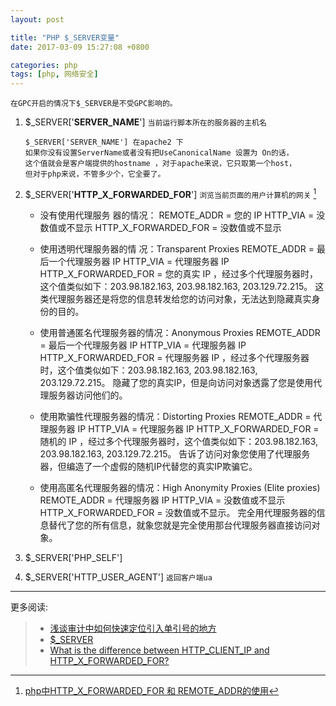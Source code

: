 ```yaml
---
layout: post

title: "PHP $_SERVER变量"
date: 2017-03-09 15:27:08 +0800

categories: php
tags: [php, 网络安全]
---
```

`在GPC开启的情况下$_SERVER是不受GPC影响的。`

1. $\_SERVER['**SERVER_NAME**'] `当前运行脚本所在的服务器的主机名`

    ```
    $_SERVER['SERVER_NAME'] 在apache2 下
    如果你没有设置ServerName或者没有把UseCanonicalName 设置为 On的话，
    这个值就会是客户端提供的hostname ，对于apache来说，它只取第一个host，
    但对于php来说，不管多少个，它全要了。
    ```
1. $\_SERVER['**HTTP_X_FORWARDED_FOR**'] `浏览当前页面的用户计算机的网关` [^1]

    - 没有使用代理服务 器的情况：
        REMOTE_ADDR = 您的 IP
        HTTP_VIA = 没数值或不显示
        HTTP_X_FORWARDED_FOR = 没数值或不显示

    - 使用透明代理服务器的情 况：Transparent Proxies
        REMOTE_ADDR = 最后一个代理服务器 IP
        HTTP_VIA = 代理服务器 IP
        HTTP_X_FORWARDED_FOR = 您的真实 IP ，经过多个代理服务器时，这个值类似如下：203.98.182.163, 203.98.182.163, 203.129.72.215。
        这类代理服务器还是将您的信息转发给您的访问对象，无法达到隐藏真实身份的目的。

    - 使用普通匿名代理服务器的情况：Anonymous Proxies
        REMOTE_ADDR = 最后一个代理服务器 IP
        HTTP_VIA = 代理服务器 IP
        HTTP_X_FORWARDED_FOR = 代理服务器 IP ，经过多个代理服务器时，这个值类似如下：203.98.182.163, 203.98.182.163, 203.129.72.215。
        隐藏了您的真实IP，但是向访问对象透露了您是使用代理服务器访问他们的。

    - 使用欺骗性代理服务器的情况：Distorting Proxies
        REMOTE_ADDR = 代理服务器 IP
        HTTP_VIA = 代理服务器 IP
        HTTP_X_FORWARDED_FOR = 随机的 IP ，经过多个代理服务器时，这个值类似如下：203.98.182.163, 203.98.182.163, 203.129.72.215。
        告诉了访问对象您使用了代理服务器，但编造了一个虚假的随机IP代替您的真实IP欺骗它。

    - 使用高匿名代理服务器的情况：High Anonymity Proxies (Elite proxies)
        REMOTE_ADDR = 代理服务器 IP
        HTTP_VIA = 没数值或不显示
        HTTP_X_FORWARDED_FOR = 没数值或不显示。
        完全用代理服务器的信息替代了您的所有信息，就象您就是完全使用那台代理服务器直接访问对象。

1. $\_SERVER['PHP_SELF']


1. $\_SERVER['HTTP_USER_AGENT'] `返回客户端ua`

---
更多阅读:
> - [浅谈审计中如何快速定位引入单引号的地方](http://www.am0s.com/codesec/229.html)
> - [$_SERVER](http://php.net/manual/en/reserved.variables.server.php)
> - [What is the difference between HTTP_CLIENT_IP and HTTP_X_FORWARDED_FOR?](http://stackoverflow.com/questions/7445592/what-is-the-difference-between-http-client-ip-and-http-x-forwarded-for)

[^1]: [php中HTTP_X_FORWARDED_FOR 和 REMOTE_ADDR的使用](http://www.cnblogs.com/andhm/archive/2010/12/18/1910030.html)
